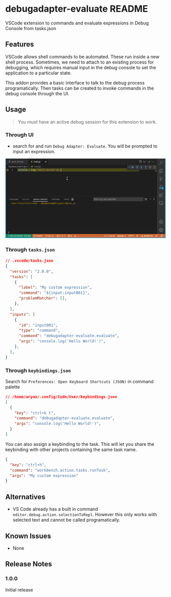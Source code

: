 # debugadapter-evaluate README

VSCode extension to commands and evaluate expressions in Debug Console from tasks.json

## Features

VSCode allows shell commands to be automated. These run inside a new shell process. Sometimes, we need to attach to an existing process for debugging, which requires manual input in the debug console to set the application to a particular state.

This addon provides a basic interface to talk to the debug process programatically. Then tasks can be created to invoke commands in the debug console through the UI.

## Usage

> You must have an active debug session for this extension to work.

### Through UI

- search for and run `Debug Adapter: Evaluate`. You will be prompted to input an expression.

![Extension Preview](preview.gif)

### Through `tasks.json`

```json
// .vscode/tasks.json
{
  "version": "2.0.0",
  "tasks": [
    {
      "label": "My custom expression",
      "command": "${input:input001}",
      "problemMatcher": [],
    },
  ],
  "inputs": [
    {
      "id": "input001",
      "type": "command",
      "command": "debugadapter-evaluate.evaluate",
      "args": "console.log('Hello World!')",
    },
  ],
}
```

### Through `keybindings.json`

Search for `Preferences: Open Keyboard Shortcuts (JSON)` in command palette

```json
// /home/aryan/.config/Code/User/keybindings.json
[
  {
    "key": "ctrl+k t",
    "command": "debugadapter-evaluate.evaluate",
    "args": "console.log('Hello World!')",
  }
]
```

You can also assign a keybinding to the task. This will let you share the keybinding with other projects containing the same task name.

```json
{
  "key": "ctrl+h",
  "command": "workbench.action.tasks.runTask",
  "args": "My custom expression"
}
```

## Alternatives

- VS Code already has a built in command `editor.debug.action.selectionToRepl`. However this only works with selected text and cannot be called programatically.

## Known Issues

- None

## Release Notes

### 1.0.0

Initial release
